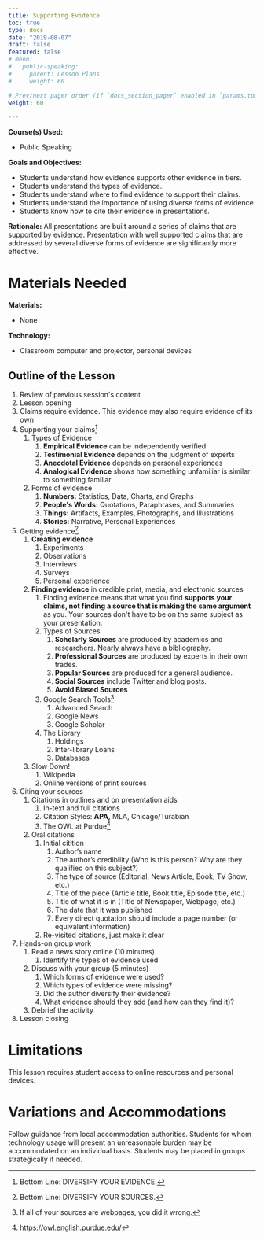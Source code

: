 ```yaml
---
title: Supporting Evidence
toc: true
type: docs
date: "2019-08-07"
draft: false
featured: false
# menu:
#   public-speaking:
#     parent: Lesson Plans
#     weight: 60

# Prev/next pager order (if `docs_section_pager` enabled in `params.toml`)
weight: 60

---
```


**Course(s) Used:**

* Public Speaking

**Goals and Objectives:**

* Students understand how evidence supports other evidence in tiers.
* Students understand the types of evidence.
* Students understand where to find evidence to support their claims.
* Students understand the importance of using diverse forms of evidence.
* Students know how to cite their evidence in presentations.

**Rationale:** All presentations are built around a series of claims that
are supported by evidence. Presentation with well supported claims that
are addressed by several diverse forms of evidence are significantly more
effective.

Materials Needed
================

**Materials:**

* None

**Technology:**

* Classroom computer and projector, personal devices

## Outline of the Lesson

1.  Review of previous session's content
2.  Lesson opening
3.  Claims require evidence. This evidence may also require evidence of its own
4.  Supporting your claims[^diversify-evidence]
    1.  Types of Evidence
        1.  **Empirical Evidence** can be independently verified
        2.  **Testimonial Evidence** depends on the judgment of experts
        3.  **Anecdotal Evidence** depends on personal experiences
        4.  **Analogical Evidence** shows how something unfamiliar is similar to something familiar
    2.  Forms of evidence
        1.  **Numbers:** Statistics, Data, Charts, and Graphs
        2.  **People's Words:** Quotations, Paraphrases, and Summaries
        3.  **Things:** Artifacts, Examples, Photographs, and Illustrations
        4.  **Stories:** Narrative, Personal Experiences
5.  Getting evidence[^diversify-sources]
    1.  **Creating evidence**
        1.  Experiments
        2.  Observations
        3.  Interviews
        4.  Surveys
        5.  Personal experience
    2.  **Finding evidence** in credible print, media, and electronic sources
        1.  Finding evidence means that what you find **supports your claims, not finding a source that is making the same argument** as you. Your sources don't have to be on the same subject as your presentation.
        2.  Types of Sources
            1.  **Scholarly Sources** are produced by academics and researchers. Nearly always have a bibliography.
            2.  **Professional Sources** are produced by experts in their own trades.
            3.  **Popular Sources** are produced for a general audience.
            4.  **Social Sources** include Twitter and blog posts.
            5.  **Avoid Biased Sources**
        1.  Google Search Tools[^go-beyond-online-sources]
            1.  Advanced Search
            2.  Google News
            3.  Google Scholar
        2.  The Library
            1.  Holdings
            2.  Inter-library Loans
            3.  Databases
    3.  Slow Down!
        1.  Wikipedia
        2.  Online versions of print sources
6.  Citing your sources
    1.  Citations in outlines and on presentation aids
        1.  In-text and full citations
        2.  Citation Styles: **APA,** MLA, Chicago/Turabian
        3.  The OWL at Purdue[^OWL]
    2.  Oral citations
        1.  Initial citition
            1.  Author’s name
            2.  The author’s credibility (Who is this person? Why are they qualified on this subject?)
            3.  The type of source (Editorial, News Article, Book, TV Show, etc.)
            4.  Title of the piece (Article title, Book title, Episode title, etc.)
            5.  Title of what it is in (Title of Newspaper, Webpage, etc.)
            6.  The date that it was published
            7.  Every direct quotation should include a page number (or equivalent information)
        2.  Re-visited citations, just make it clear
7.  Hands-on group work
    1.  Read a news story online (10 minutes)
        1.  Identify the types of evidence used
    2.  Discuss with your group (5 minutes)
        1.  Which forms of evidence were used?
        2.  Which types of evidence were missing?
        3.  Did the author diversify their evidence?
        4.  What evidence should they add (and how can they find it)?
    3.  Debrief the activity
8.  Lesson closing

Limitations
===========

This lesson requires student access to online resources and personal
devices.

<!--
Debrief
=======
-->

Variations and Accommodations
=============================

Follow guidance from local accommodation authorities. Students for whom
technology usage will present an unreasonable burden may be accommodated
on an individual basis. Students may be placed in groups strategically if
needed.

<!-- End Notes -->

[^diversify-evidence]: Bottom Line: DIVERSIFY YOUR EVIDENCE.
[^diversify-sources]:  Bottom Line: DIVERSIFY YOUR SOURCES.
[^go-beyond-online-sources]: If all of your sources are webpages, you did it wrong.
[^OWL]: https://owl.english.purdue.edu/

<!-- Previous Versions:

   v#   | Date       | Modifications
  ------|------------|:-----------------
  v0.05 | 2019-08-07 | Changes for Hugo compatibility
  v0.04 | 2017-03-09 | Moved discussion on citation here, re-ordered discussion around supporting an argument
  v0.03 |          - | Added discussion of types of Sources
  v0.02 |          - | Added discussion questions and clarified evidence sources don't have to be on the same topic
  v0.01 |          - | Corrected footnote for Purdue OWL
  v0.00 |          - | Initial Version

-->
